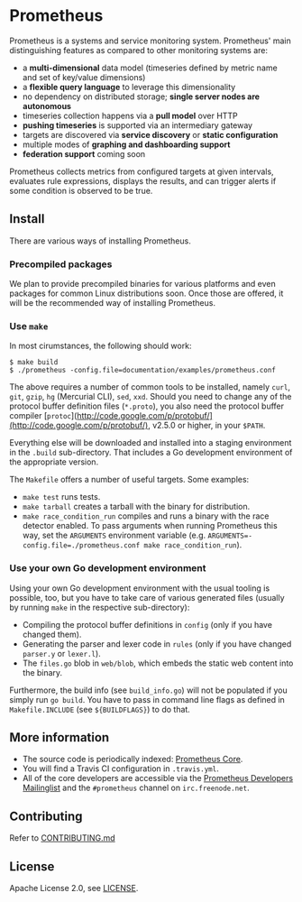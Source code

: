 # Prometheus

Prometheus is a systems and service monitoring system. Prometheus' main
distinguishing features as compared to other monitoring systems are:

- a **multi-dimensional** data model (timeseries defined by metric name and set of key/value dimensions)
- a **flexible query language** to leverage this dimensionality
- no dependency on distributed storage; **single server nodes are autonomous**
- timeseries collection happens via a **pull model** over HTTP
- **pushing timeseries** is supported via an intermediary gateway
- targets are discovered via **service discovery** or **static configuration**
- multiple modes of **graphing and dashboarding support**
- **federation support** coming soon

Prometheus collects metrics from configured targets at given intervals,
evaluates rule expressions, displays the results, and can trigger alerts
if some condition is observed to be true.

## Install

There are various ways of installing Prometheus.

### Precompiled packages

We plan to provide precompiled binaries for various platforms and even
packages for common Linux distributions soon. Once those are offered,
it will be the recommended way of installing Prometheus.

### Use `make`

In most cirumstances, the following should work:

    $ make build
    $ ./prometheus -config.file=documentation/examples/prometheus.conf

The above requires a number of common tools to be installed, namely
`curl`, `git`, `gzip`, `hg` (Mercurial CLI), `sed`, `xxd`. Should you
need to change any of the protocol buffer definition files
(`*.proto`), you also need the protocol buffer compiler
[`protoc`](http://code.google.com/p/protobuf/](http://code.google.com/p/protobuf/),
v2.5.0 or higher, in your `$PATH`.

Everything else will be downloaded and installed into a staging
environment in the `.build` sub-directory. That includes a Go
development environment of the appropriate version.

The `Makefile` offers a number of useful targets. Some examples:

* `make test` runs tests.
* `make tarball` creates a tarball with the binary for distribution.
* `make race_condition_run` compiles and runs a binary with the race detector enabled. To pass arguments when running Prometheus this way, set the `ARGUMENTS` environment variable (e.g. `ARGUMENTS=-config.file=./prometheus.conf make race_condition_run`).

### Use your own Go development environment

Using your own Go development environment with the usual tooling is
possible, too, but you have to take care of various generated files
(usually by running `make` in the respective sub-directory):

* Compiling the protocol buffer definitions in `config` (only if you have changed them).
* Generating the parser and lexer code in `rules` (only if you have changed `parser.y` or `lexer.l`).
* The `files.go` blob in `web/blob`, which embeds the static web content into the binary.

Furthermore, the build info (see `build_info.go`) will not be
populated if you simply run `go build`. You have to pass in command
line flags as defined in `Makefile.INCLUDE` (see `${BUILDFLAGS}`) to
do that.

## More information

  * The source code is periodically indexed: [Prometheus Core](http://godoc.org/github.com/prometheus/prometheus).
  * You will find a Travis CI configuration in `.travis.yml`.
  * All of the core developers are accessible via the [Prometheus Developers Mailinglist](https://groups.google.com/forum/?fromgroups#!forum/prometheus-developers) and the `#prometheus` channel on `irc.freenode.net`.

## Contributing

Refer to [CONTRIBUTING.md](CONTRIBUTING.md)

## License

Apache License 2.0, see [LICENSE](LICENSE).
